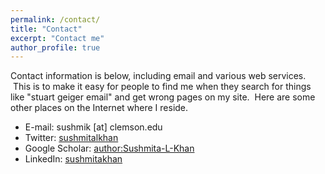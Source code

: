 ```yaml
---
permalink: /contact/
title: "Contact"
excerpt: "Contact me"
author_profile: true
---
```

Contact information is below, including email and various web services.  This is to make it easy for people to find me when they search for things like "stuart geiger email" and get wrong pages on my site.  Here are some other places on the Internet where I reside.

* E-mail: sushmik [at] clemson.edu
* Twitter: [sushmitalkhan](http://twitter.com/sushmitalkhan)
* Google Scholar: [author:Sushmita-L-Khan](https://scholar.google.com/citations?user=QAn9xN8AAAAJ&hl=en)
* LinkedIn: [sushmitakhan](https://www.linkedin.com/in/sushmitakhan/)
